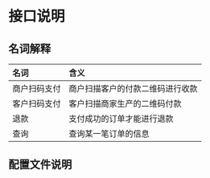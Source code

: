 # 接口说明

## 名词解释

| 名词 | 含义 |
| :--- | :--- |
| 商户扫码支付 | 商户扫描客户的付款二维码进行收款 |
| 客户扫码支付 | 客户扫描商家生产的二维码付款 |
| 退款 | 支付成功的订单才能进行退款 |
| 查询 | 查询某一笔订单的信息 |



## 配置文件说明

